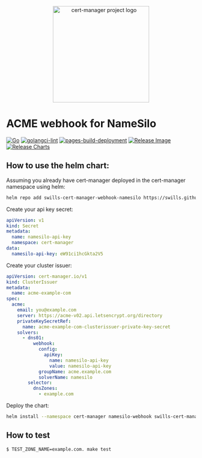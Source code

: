 <p align="center">
  <img src="https://raw.githubusercontent.com/cert-manager/cert-manager/d53c0b9270f8cd90d908460d69502694e1838f5f/logo/logo-small.png" height="256" width="256" alt="cert-manager project logo" />
</p>

# ACME webhook for NameSilo

[![Go](https://github.com/swills/cert-manager-webhook-namesilo/actions/workflows/build.yml/badge.svg)](https://github.com/swills/cert-manager-webhook-namesilo/actions/workflows/build.yml)
[![golangci-lint](https://github.com/swills/cert-manager-webhook-namesilo/actions/workflows/golangci-lint.yml/badge.svg)](https://github.com/swills/cert-manager-webhook-namesilo/actions/workflows/golangci-lint.yml)
[![pages-build-deployment](https://github.com/swills/cert-manager-webhook-namesilo/actions/workflows/pages/pages-build-deployment/badge.svg)](https://github.com/swills/cert-manager-webhook-namesilo/actions/workflows/pages/pages-build-deployment)
[![Release Image](https://github.com/swills/cert-manager-webhook-namesilo/actions/workflows/release-docker.yml/badge.svg)](https://github.com/swills/cert-manager-webhook-namesilo/actions/workflows/release-docker.yml)
[![Release Charts](https://github.com/swills/cert-manager-webhook-namesilo/actions/workflows/release-charts.yml/badge.svg)](https://github.com/swills/cert-manager-webhook-namesilo/actions/workflows/release-charts.yml)

## How to use the helm chart:

Assuming you already have cert-manager deployed in the cert-manager namespace using helm:

```bash
helm repo add swills-cert-manager-webhook-namesilo https://swills.github.io/cert-manager-webhook-namesilo/
```

Create your api key secret:
```yaml
apiVersion: v1
kind: Secret
metadata:
  name: namesilo-api-key
  namespace: cert-manager
data:
  namesilo-api-key: eW91ci1hcGkta2V5
```

Create your cluster issuer:
```yaml
apiVersion: cert-manager.io/v1
kind: ClusterIssuer
metadata:
  name: acme-example-com
spec:
  acme:
    email: you@example.com
    server: https://acme-v02.api.letsencrypt.org/directory
    privateKeySecretRef:
      name: acme-example-com-clusterissuer-private-key-secret
    solvers:
      - dns01:
          webhook:
            config:
              apiKey:
                name: namesilo-api-key
                value: namesilo-api-key
            groupName: acme.example.com
            solverName: namesilo
        selector:
          dnsZones:
            - example.com
```

Deploy the chart:
```bash
helm install --namespace cert-manager namesilo-webhook swills-cert-manager-webhook-namesilo/namesilo-webhook
```

## How to test
```bash
$ TEST_ZONE_NAME=example.com. make test
```

